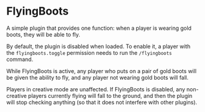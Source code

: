 FlyingBoots
===========

A simple plugin that provides one function: when a player is wearing gold boots, they will be able to fly.

By default, the plugin is disabled when loaded. To enable it, a player with the ```flyingboots.toggle``` permission 
needs to run the ```/flyingboots``` command.

While FlyingBoots is active, any player who puts on a pair of gold boots will be given the ability to fly, and
any player not wearing gold boots will fall.

Players in creative mode are unaffected. If FlyingBoots is disabled, any non-creative players currently flying will
fall to the ground, and then the plugin will stop checking anything (so that it does not interfere with other plugins).